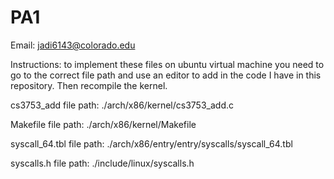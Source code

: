 # PA1



Email: jadi6143@colorado.edu


Instructions: to implement these files on ubuntu virtual machine you need to go to the correct file path and use an editor to add in the code I have in this repository. Then recompile the kernel.


cs3753_add file path: ./arch/x86/kernel/cs3753_add.c

Makefile file path: ./arch/x86/kernel/Makefile

syscall_64.tbl file path: ./arch/x86/entry/entry/syscalls/syscall_64.tbl

syscalls.h file path: ./include/linux/syscalls.h


